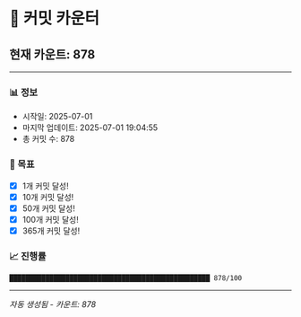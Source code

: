 # 🔢 커밋 카운터

## 현재 카운트: 878

---

### 📊 정보
- 시작일: 2025-07-01
- 마지막 업데이트: 2025-07-01 19:04:55
- 총 커밋 수: 878

### 🎯 목표
- [x] 1개 커밋 달성!
- [x] 10개 커밋 달성!
- [x] 50개 커밋 달성!
- [x] 100개 커밋 달성!
- [x] 365개 커밋 달성!

### 📈 진행률
```
██████████████████████████████████████████████████ 878/100
```

---
*자동 생성됨 - 카운트: 878*
